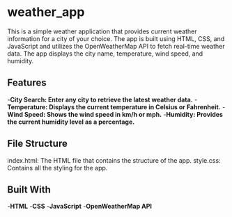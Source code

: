 # weather_app
This is a simple weather application that provides current weather information for a city of your choice. The app is built using HTML, CSS, and JavaScript and utilizes the OpenWeatherMap API to fetch real-time weather data. The app displays the city name, temperature, wind speed, and humidity.

## Features
-**City Search: Enter any city to retrieve the latest weather data.**
-**Temperature: Displays the current temperature in Celsius or Fahrenheit.**
-**Wind Speed: Shows the wind speed in km/h or mph.**
-**Humidity: Provides the current humidity level as a percentage.**

## File Structure
index.html: The HTML file that contains the structure of the app.
style.css: Contains all the styling for the app.

## Built With
-**HTML**
-**CSS**
-**JavaScript**
-**OpenWeatherMap API**
